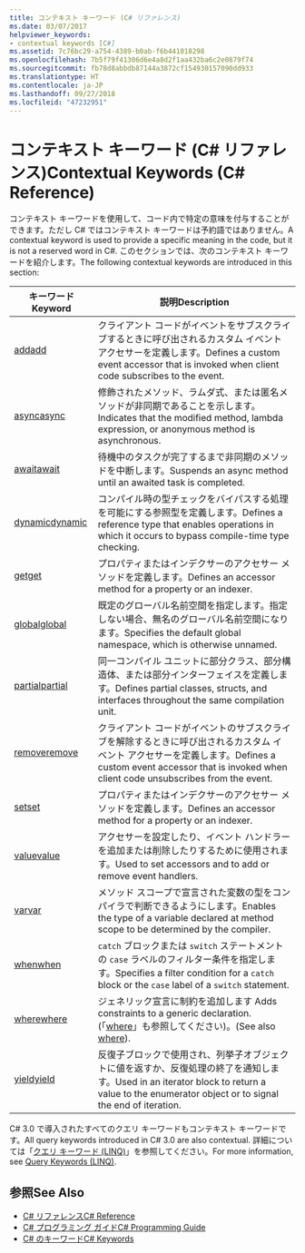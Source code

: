 ```yaml
---
title: コンテキスト キーワード (C# リファレンス)
ms.date: 03/07/2017
helpviewer_keywords:
- contextual keywords [C#]
ms.assetid: 7c76bc29-a754-4389-b0ab-f6b441018298
ms.openlocfilehash: 7b5f79f41306d6e4a8d2f1aa432ba6c2e0879f74
ms.sourcegitcommit: fb78d8abbdb87144a3872cf154930157090dd933
ms.translationtype: HT
ms.contentlocale: ja-JP
ms.lasthandoff: 09/27/2018
ms.locfileid: "47232951"
---
```

# <a name="contextual-keywords-c-reference"></a><span data-ttu-id="c6d33-102">コンテキスト キーワード (C# リファレンス)</span><span class="sxs-lookup"><span data-stu-id="c6d33-102">Contextual Keywords (C# Reference)</span></span>
<span data-ttu-id="c6d33-103">コンテキスト キーワードを使用して、コード内で特定の意味を付与することができます。ただし C# ではコンテキスト キーワードは予約語ではありません。</span><span class="sxs-lookup"><span data-stu-id="c6d33-103">A contextual keyword is used to provide a specific meaning in the code, but it is not a reserved word in C#.</span></span> <span data-ttu-id="c6d33-104">このセクションでは、次のコンテキスト キーワードを紹介します。</span><span class="sxs-lookup"><span data-stu-id="c6d33-104">The following contextual keywords are introduced in this section:</span></span>  
  
|<span data-ttu-id="c6d33-105">キーワード</span><span class="sxs-lookup"><span data-stu-id="c6d33-105">Keyword</span></span>|<span data-ttu-id="c6d33-106">説明</span><span class="sxs-lookup"><span data-stu-id="c6d33-106">Description</span></span>|  
|-------------|-----------------|  
|[<span data-ttu-id="c6d33-107">add</span><span class="sxs-lookup"><span data-stu-id="c6d33-107">add</span></span>](../../../csharp/language-reference/keywords/add.md)|<span data-ttu-id="c6d33-108">クライアント コードがイベントをサブスクライブするときに呼び出されるカスタム イベント アクセサーを定義します。</span><span class="sxs-lookup"><span data-stu-id="c6d33-108">Defines a custom event accessor that is invoked when client code subscribes to the event.</span></span>|  
|[<span data-ttu-id="c6d33-109">async</span><span class="sxs-lookup"><span data-stu-id="c6d33-109">async</span></span>](../../../csharp/language-reference/keywords/async.md)|<span data-ttu-id="c6d33-110">修飾されたメソッド、ラムダ式、または匿名メソッドが非同期であることを示します。</span><span class="sxs-lookup"><span data-stu-id="c6d33-110">Indicates that the modified method, lambda expression, or anonymous method is asynchronous.</span></span>|  
|[<span data-ttu-id="c6d33-111">await</span><span class="sxs-lookup"><span data-stu-id="c6d33-111">await</span></span>](../../../csharp/language-reference/keywords/await.md)|<span data-ttu-id="c6d33-112">待機中のタスクが完了するまで非同期のメソッドを中断します。</span><span class="sxs-lookup"><span data-stu-id="c6d33-112">Suspends an async method until an awaited task is completed.</span></span>|  
|[<span data-ttu-id="c6d33-113">dynamic</span><span class="sxs-lookup"><span data-stu-id="c6d33-113">dynamic</span></span>](../../../csharp/language-reference/keywords/dynamic.md)|<span data-ttu-id="c6d33-114">コンパイル時の型チェックをバイパスする処理を可能にする参照型を定義します。</span><span class="sxs-lookup"><span data-stu-id="c6d33-114">Defines a reference type that enables operations in which it occurs to bypass compile-time type checking.</span></span>|  
|[<span data-ttu-id="c6d33-115">get</span><span class="sxs-lookup"><span data-stu-id="c6d33-115">get</span></span>](../../../csharp/language-reference/keywords/get.md)|<span data-ttu-id="c6d33-116">プロパティまたはインデクサーのアクセサー メソッドを定義します。</span><span class="sxs-lookup"><span data-stu-id="c6d33-116">Defines an accessor method for a property or an indexer.</span></span>|  
|[<span data-ttu-id="c6d33-117">global</span><span class="sxs-lookup"><span data-stu-id="c6d33-117">global</span></span>](../../../csharp/language-reference/keywords/global.md)|<span data-ttu-id="c6d33-118">既定のグローバル名前空間を指定します。指定しない場合、無名のグローバル名前空間になります。</span><span class="sxs-lookup"><span data-stu-id="c6d33-118">Specifies the default global namespace, which is otherwise unnamed.</span></span>|  
|[<span data-ttu-id="c6d33-119">partial</span><span class="sxs-lookup"><span data-stu-id="c6d33-119">partial</span></span>](../../../csharp/language-reference/keywords/partial-type.md)|<span data-ttu-id="c6d33-120">同一コンパイル ユニットに部分クラス、部分構造体、または部分インターフェイスを定義します。</span><span class="sxs-lookup"><span data-stu-id="c6d33-120">Defines partial classes, structs, and interfaces throughout the same compilation unit.</span></span>|  
|[<span data-ttu-id="c6d33-121">remove</span><span class="sxs-lookup"><span data-stu-id="c6d33-121">remove</span></span>](../../../csharp/language-reference/keywords/remove.md)|<span data-ttu-id="c6d33-122">クライアント コードがイベントのサブスクライブを解除するときに呼び出されるカスタム イベント アクセサーを定義します。</span><span class="sxs-lookup"><span data-stu-id="c6d33-122">Defines a custom event accessor that is invoked when client code unsubscribes from the event.</span></span>|  
|[<span data-ttu-id="c6d33-123">set</span><span class="sxs-lookup"><span data-stu-id="c6d33-123">set</span></span>](../../../csharp/language-reference/keywords/set.md)|<span data-ttu-id="c6d33-124">プロパティまたはインデクサーのアクセサー メソッドを定義します。</span><span class="sxs-lookup"><span data-stu-id="c6d33-124">Defines an accessor method for a property or an indexer.</span></span>|  
|[<span data-ttu-id="c6d33-125">value</span><span class="sxs-lookup"><span data-stu-id="c6d33-125">value</span></span>](../../../csharp/language-reference/keywords/value.md)|<span data-ttu-id="c6d33-126">アクセサーを設定したり、イベント ハンドラーを追加または削除したりするために使用されます。</span><span class="sxs-lookup"><span data-stu-id="c6d33-126">Used to set accessors and to add or remove event handlers.</span></span>|  
|[<span data-ttu-id="c6d33-127">var</span><span class="sxs-lookup"><span data-stu-id="c6d33-127">var</span></span>](../../../csharp/language-reference/keywords/var.md)|<span data-ttu-id="c6d33-128">メソッド スコープで宣言された変数の型をコンパイラで判断できるようにします。</span><span class="sxs-lookup"><span data-stu-id="c6d33-128">Enables the type of a variable declared at method scope to be determined by the compiler.</span></span>|  
|[<span data-ttu-id="c6d33-129">when</span><span class="sxs-lookup"><span data-stu-id="c6d33-129">when</span></span>](when.md)|<span data-ttu-id="c6d33-130">`catch` ブロックまたは `switch` ステートメントの `case` ラベルのフィルター条件を指定します。</span><span class="sxs-lookup"><span data-stu-id="c6d33-130">Specifies a filter condition for a `catch` block or the `case` label of a `switch` statement.</span></span>|
|[<span data-ttu-id="c6d33-131">where</span><span class="sxs-lookup"><span data-stu-id="c6d33-131">where</span></span>](../../../csharp/language-reference/keywords/where-generic-type-constraint.md)|<span data-ttu-id="c6d33-132">ジェネリック宣言に制約を追加します </span><span class="sxs-lookup"><span data-stu-id="c6d33-132">Adds constraints to a generic declaration.</span></span> <span data-ttu-id="c6d33-133">(「[where](../../../csharp/language-reference/keywords/where-clause.md)」も参照してください)。</span><span class="sxs-lookup"><span data-stu-id="c6d33-133">(See also [where](../../../csharp/language-reference/keywords/where-clause.md)).</span></span>|  
|[<span data-ttu-id="c6d33-134">yield</span><span class="sxs-lookup"><span data-stu-id="c6d33-134">yield</span></span>](../../../csharp/language-reference/keywords/yield.md)|<span data-ttu-id="c6d33-135">反復子ブロックで使用され、列挙子オブジェクトに値を返すか、反復処理の終了を通知します。</span><span class="sxs-lookup"><span data-stu-id="c6d33-135">Used in an iterator block to return a value to the enumerator object or to signal the end of iteration.</span></span>|  
  
 <span data-ttu-id="c6d33-136">C# 3.0 で導入されたすべてのクエリ キーワードもコンテキスト キーワードです。</span><span class="sxs-lookup"><span data-stu-id="c6d33-136">All query keywords introduced in C# 3.0 are also contextual.</span></span> <span data-ttu-id="c6d33-137">詳細については「[クエリ キーワード (LINQ)](../../../csharp/language-reference/keywords/query-keywords.md)」を参照してください。</span><span class="sxs-lookup"><span data-stu-id="c6d33-137">For more information, see [Query Keywords (LINQ)](../../../csharp/language-reference/keywords/query-keywords.md).</span></span>  
  
## <a name="see-also"></a><span data-ttu-id="c6d33-138">参照</span><span class="sxs-lookup"><span data-stu-id="c6d33-138">See Also</span></span>

- [<span data-ttu-id="c6d33-139">C# リファレンス</span><span class="sxs-lookup"><span data-stu-id="c6d33-139">C# Reference</span></span>](../../../csharp/language-reference/index.md)  
- [<span data-ttu-id="c6d33-140">C# プログラミング ガイド</span><span class="sxs-lookup"><span data-stu-id="c6d33-140">C# Programming Guide</span></span>](../../../csharp/programming-guide/index.md)  
- [<span data-ttu-id="c6d33-141">C# のキーワード</span><span class="sxs-lookup"><span data-stu-id="c6d33-141">C# Keywords</span></span>](../../../csharp/language-reference/keywords/index.md)
